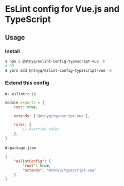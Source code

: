 # EsLint config for Vue.js and TypeScript

## Usage

### Install

```bash
$ npm i @ntnyq/eslint-config-typescript-vue -D
# OR
$ yarn add @ntnyq/eslint-config-typescript-vue -D
```

### Extend this config

in `.eslintrc.js`

```js
module.exports = {
    root: true,

    extends: ['@ntnyq/typescript-vue'],

    rules: {
        // Override rules
    },
}
```

in `package.json`

```json
{
    "eslintConfig": {
        "root": true,
        "extends": "@ntnyq/typescript-vue"
    }
}
```

